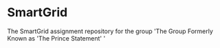 # SmartGrid
The SmartGrid assignment repository for the group 'The Group Formerly Known as 'The Prince Statement' '
